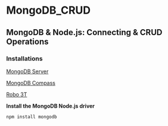 # MongoDB_CRUD
## MongoDB &amp; Node.js: Connecting &amp; CRUD Operations

### Installations

[MongoDB Server](https://www.mongodb.com/try/download) 

[MongoDB Compass](https://www.mongodb.com/try/download/compass) 

[Robo 3T](https://robomongo.org/download)

__Install the MongoDB Node.js driver__

	npm install mongodb

